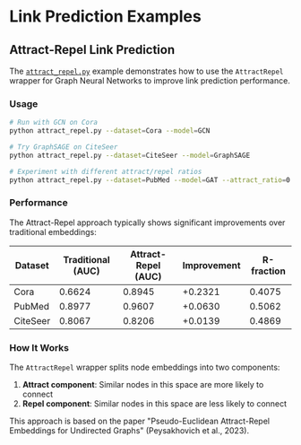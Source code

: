 # Link Prediction Examples

## Attract-Repel Link Prediction

The [`attract_repel.py`](attract_repel.py) example demonstrates how to use the `AttractRepel` wrapper for Graph Neural Networks to improve link prediction performance.

### Usage

```bash
# Run with GCN on Cora
python attract_repel.py --dataset=Cora --model=GCN

# Try GraphSAGE on CiteSeer
python attract_repel.py --dataset=CiteSeer --model=GraphSAGE

# Experiment with different attract/repel ratios
python attract_repel.py --dataset=PubMed --model=GAT --attract_ratio=0.7
```

### Performance

The Attract-Repel approach typically shows significant improvements over traditional embeddings:

| Dataset | Traditional (AUC) | Attract-Repel (AUC) | Improvement | R-fraction |
|---------|-------------------|---------------------|-------------|------------|
| Cora    | 0.6624            | 0.8945              | +0.2321     | 0.4075     |
| PubMed  | 0.8977            | 0.9607              | +0.0630     | 0.5062     |
| CiteSeer| 0.8067            | 0.8206              | +0.0139     | 0.4869     |

### How It Works

The `AttractRepel` wrapper splits node embeddings into two components:

1. **Attract component**: Similar nodes in this space are more likely to connect
2. **Repel component**: Similar nodes in this space are less likely to connect

This approach is based on the paper "Pseudo-Euclidean Attract-Repel Embeddings for Undirected Graphs" (Peysakhovich et al., 2023).